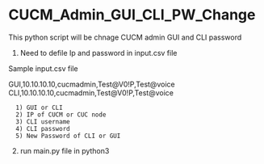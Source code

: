 # CUCM_Admin_GUI_CLI_PW_Change
This python script will be chnage CUCM admin GUI and CLI password

1) Need to defile Ip and password in input.csv file

Sample input.csv file

GUI,10.10.10.10,cucmadmin,Test@V0!P,Test@voice
CLI,10.10.10.10,cucmadmin,Test@V0!P,Test@voice

      1) GUI or CLI
      2) IP of CUCM or CUC node
      3) CLI username
      4) CLI password
      5) New Password of CLI or GUI

2) run main.py file in python3 
